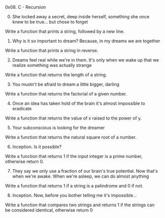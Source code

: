 0x08. C - Recursion


0. She locked away a secret, deep inside herself, something she once knew to be true... but chose to forget

  Write a function that prints a string, followed by a new line.


1. Why is it so important to dream? Because, in my dreams we are together

  Write a function that prints a string in reverse.


2. Dreams feel real while we're in them. It's only when we wake up that we realize something was actually strange

  Write a function that returns the length of a string.


3. You mustn't be afraid to dream a little bigger, darling

  Write a function that returns the factorial of a given number.


4. Once an idea has taken hold of the brain it's almost impossible to eradicate

Write a function that returns the value of x raised to the power of y.


5. Your subconscious is looking for the dreamer

Write a function that returns the natural square root of a number.


6. Inception. Is it possible?

Write a function that returns 1 if the input integer is a prime number, otherwise return 0.


7. They say we only use a fraction of our brain's true potential. Now that's when we're awake. When we're asleep, we can do almost anything

Write a function that returns 1 if a string is a palindrome and 0 if not.


8. Inception. Now, before you bother telling me it's impossible...

Write a function that compares two strings and returns 1 if the strings can be considered identical, otherwise return 0
